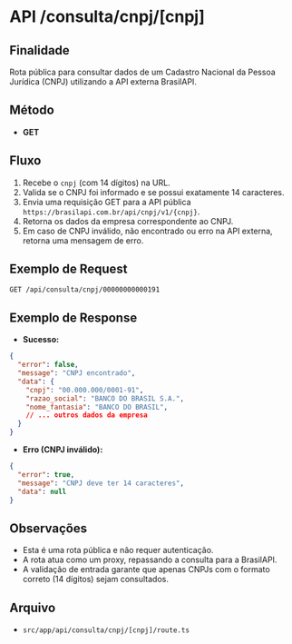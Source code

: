 # API /consulta/cnpj/[cnpj]

## Finalidade
Rota pública para consultar dados de um Cadastro Nacional da Pessoa Jurídica (CNPJ) utilizando a API externa BrasilAPI.

## Método
- **GET**

## Fluxo
1.  Recebe o `cnpj` (com 14 dígitos) na URL.
2.  Valida se o CNPJ foi informado e se possui exatamente 14 caracteres.
3.  Envia uma requisição GET para a API pública `https://brasilapi.com.br/api/cnpj/v1/{cnpj}`.
4.  Retorna os dados da empresa correspondente ao CNPJ.
5.  Em caso de CNPJ inválido, não encontrado ou erro na API externa, retorna uma mensagem de erro.

## Exemplo de Request
```http
GET /api/consulta/cnpj/00000000000191
```

## Exemplo de Response
- **Sucesso:**
```json
{
  "error": false,
  "message": "CNPJ encontrado",
  "data": {
    "cnpj": "00.000.000/0001-91",
    "razao_social": "BANCO DO BRASIL S.A.",
    "nome_fantasia": "BANCO DO BRASIL",
    // ... outros dados da empresa
  }
}
```
- **Erro (CNPJ inválido):**
```json
{
  "error": true,
  "message": "CNPJ deve ter 14 caracteres",
  "data": null
}
```

## Observações
- Esta é uma rota pública e não requer autenticação.
- A rota atua como um proxy, repassando a consulta para a BrasilAPI.
- A validação de entrada garante que apenas CNPJs com o formato correto (14 dígitos) sejam consultados.

## Arquivo
- `src/app/api/consulta/cnpj/[cnpj]/route.ts`
